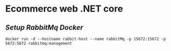 # **Ecommerce web .NET core**

## *Setup RabbitMq Docker* 

```
docker run -d --hostname rabbit-host --name rabbitMq -p 15672:15672 -p 5672:5672 rabbitmq:management
```
